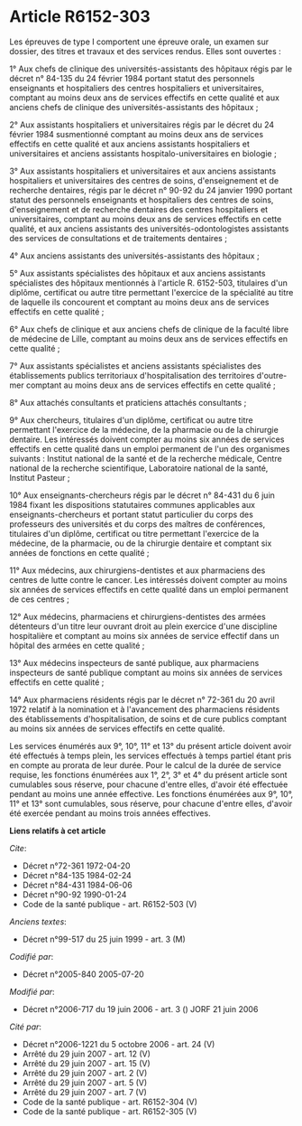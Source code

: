 # Article R6152-303

Les épreuves de type I comportent une épreuve orale, un examen sur dossier, des titres et travaux et des services rendus.
Elles sont ouvertes :

1° Aux chefs de clinique des universités-assistants des hôpitaux régis par le décret n° 84-135 du 24 février 1984 portant
statut des personnels enseignants et hospitaliers des centres hospitaliers et universitaires, comptant au moins deux ans de
services effectifs en cette qualité et aux anciens chefs de clinique des universités-assistants des hôpitaux ;

2° Aux assistants hospitaliers et universitaires régis par le décret du 24 février 1984 susmentionné comptant au moins deux
ans de services effectifs en cette qualité et aux anciens assistants hospitaliers et universitaires et anciens assistants
hospitalo-universitaires en biologie ;

3° Aux assistants hospitaliers et universitaires et aux anciens assistants hospitaliers et universitaires des centres de
soins, d'enseignement et de recherche dentaires, régis par le décret n° 90-92 du 24 janvier 1990 portant statut des
personnels enseignants et hospitaliers des centres de soins, d'enseignement et de recherche dentaires des centres
hospitaliers et universitaires, comptant au moins deux ans de services effectifs en cette qualité, et aux anciens assistants
des universités-odontologistes assistants des services de consultations et de traitements dentaires ;

4° Aux anciens assistants des universités-assistants des hôpitaux ;

5° Aux assistants spécialistes des hôpitaux et aux anciens assistants spécialistes des hôpitaux mentionnés à l'article R.
6152-503, titulaires d'un diplôme, certificat ou autre titre permettant l'exercice de la spécialité au titre de laquelle ils
concourent et comptant au moins deux ans de services effectifs en cette qualité ;

6° Aux chefs de clinique et aux anciens chefs de clinique de la faculté libre de médecine de Lille, comptant au moins deux
ans de services effectifs en cette qualité ;

7° Aux assistants spécialistes et anciens assistants spécialistes des établissements publics territoriaux d'hospitalisation
des territoires d'outre-mer comptant au moins deux ans de services effectifs en cette qualité ;

8° Aux attachés consultants et praticiens attachés consultants ;

9° Aux chercheurs, titulaires d'un diplôme, certificat ou autre titre permettant l'exercice de la médecine, de la pharmacie
ou de la chirurgie dentaire. Les intéressés doivent compter au moins six années de services effectifs en cette qualité dans
un emploi permanent de l'un des organismes suivants : Institut national de la santé et de la recherche médicale, Centre
national de la recherche scientifique, Laboratoire national de la santé, Institut Pasteur ;

10° Aux enseignants-chercheurs régis par le décret n° 84-431 du 6 juin 1984 fixant les dispositions statutaires communes
applicables aux enseignants-chercheurs et portant statut particulier du corps des professeurs des universités et du corps des
maîtres de conférences, titulaires d'un diplôme, certificat ou titre permettant l'exercice de la médecine, de la pharmacie,
ou de la chirurgie dentaire et comptant six années de fonctions en cette qualité ;

11° Aux médecins, aux chirurgiens-dentistes et aux pharmaciens des centres de lutte contre le cancer. Les intéressés doivent
compter au moins six années de services effectifs en cette qualité dans un emploi permanent de ces centres ;

12° Aux médecins, pharmaciens et chirurgiens-dentistes des armées détenteurs d'un titre leur ouvrant droit au plein exercice
d'une discipline hospitalière et comptant au moins six années de service effectif dans un hôpital des armées en cette
qualité ;

13° Aux médecins inspecteurs de santé publique, aux pharmaciens inspecteurs de santé publique comptant au moins six années de
services effectifs en cette qualité ;

14° Aux pharmaciens résidents régis par le décret n° 72-361 du 20 avril 1972 relatif à la nomination et à l'avancement des
pharmaciens résidents des établissements d'hospitalisation, de soins et de cure publics comptant au moins six années de
services effectifs en cette qualité.

Les services énumérés aux 9°, 10°, 11° et 13° du présent article doivent avoir été effectués à temps plein, les services
effectués à temps partiel étant pris en compte au prorata de leur durée. Pour le calcul de la durée de service requise, les
fonctions énumérées aux 1°, 2°, 3° et 4° du présent article sont cumulables sous réserve, pour chacune d'entre elles, d'avoir
été effectuée pendant au moins une année effective. Les fonctions énumérées aux 9°, 10°, 11° et 13° sont cumulables, sous
réserve, pour chacune d'entre elles, d'avoir été exercée pendant au moins trois années effectives.

**Liens relatifs à cet article**

_Cite_:

  - Décret n°72-361 1972-04-20
  - Décret n°84-135 1984-02-24
  - Décret n°84-431 1984-06-06
  - Décret n°90-92 1990-01-24
  - Code de la santé publique - art. R6152-503 (V)

_Anciens textes_:

  - Décret n°99-517 du 25 juin 1999 - art. 3 (M)

_Codifié par_:

  - Décret n°2005-840 2005-07-20

_Modifié par_:

  - Décret n°2006-717 du 19 juin 2006 - art. 3 () JORF 21 juin 2006

_Cité par_:

  - Décret n°2006-1221 du 5 octobre 2006 - art. 24 (V)
  - Arrêté du 29 juin 2007 - art. 12 (V)
  - Arrêté du 29 juin 2007 - art. 15 (V)
  - Arrêté du 29 juin 2007 - art. 2 (V)
  - Arrêté du 29 juin 2007 - art. 5 (V)
  - Arrêté du 29 juin 2007 - art. 7 (V)
  - Code de la santé publique - art. R6152-304 (V)
  - Code de la santé publique - art. R6152-305 (V)
